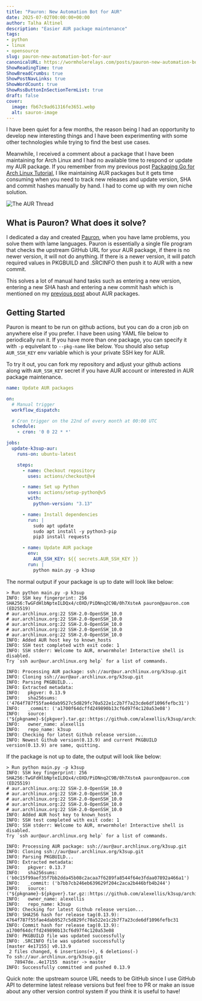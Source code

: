 ```yaml
---
title: "Pauron: New Automation Bot for AUR"
date: 2025-07-02T00:00:00+00:00
author: Talha Altinel
description: "Easier AUR package maintenance"
tags:
- python
- linux
- opensource
slug: pauron-new-automation-bot-for-aur
canonicalURL: https://wormholerelays.com/posts/pauron-new-automation-bot-for-aur
ShowReadingTime: true
ShowBreadCrumbs: true
ShowPostNavLinks: true
ShowWordCount: true
ShowRssButtonInSectionTermList: true
draft: false
cover:
  image: fb67c9ad61316fe3651.webp
  alt: sauron-image
---
```


I have been quiet for a few months, the reason being I had an opportunity to develop new interesting things and I have been experimenting with some other technologies while trying to find the best use cases.

Meanwhile, I received a comment about a package that I have been maintaining for Arch Linux and I had no available time to respond or update my AUR package. If you remember from my previous post [Packaging Go for Arch Linux Tutorial](https://wormholerelays.com/posts/packaging-go-for-arch-linux-tutorial), I like maintaining AUR packages but it gets time consuming when you need to track new releases and update version, SHA and commit hashes manually by hand. I had to come up with my own niche solution.

![The AUR Thread](/aur-comments.png)

## What is Pauron? What does it solve?

I dedicated a day and created [Pauron](https://github.com/mrwormhole/pauron), when you have lame problems, you solve them with lame languages. Pauron is essentially a single file program that checks the upstream GitHub URL for your AUR package, if there is no newer version, it will not do anything. If there is a newer version, it will patch required values in PKGBUILD and .SRCINFO then push it to AUR with a new commit.

This solves a lot of manual hand tasks such as entering a new version, entering a new SHA hash and entering a new commit hash which is mentioned on my [previous post](https://wormholerelays.com/posts/packaging-go-for-arch-linux-tutorial) about AUR packages.

## Getting Started

Pauron is meant to be run on github actions, but you can do a cron job on anywhere else if you prefer. I have been using YAML file below to periodically run it. If you have more than one package, you can specify it with `-p` equivelant to `--pkg-name` like below. You should also setup `AUR_SSH_KEY` env variable which is your private SSH key for AUR. 

To try it out, you can fork my repository and adjust your github actions along with `AUR_SSH_KEY` secret if you have AUR account or interested in AUR package maintenance.

```yaml
name: Update AUR packages

on:
  # Manual trigger
  workflow_dispatch:

  # Cron trigger on the 22nd of every month at 00:00 UTC
  schedule:
    - cron: '0 0 22 * *'

jobs:
  update-k3sup-aur:
    runs-on: ubuntu-latest

    steps:
      - name: Checkout repository
        uses: actions/checkout@v4

      - name: Set up Python
        uses: actions/setup-python@v5
        with:
          python-version: "3.13"

      - name: Install dependencies
        run: |
          sudo apt update
          sudo apt install -y python3-pip
          pip3 install requests

      - name: Update AUR package
        env:
          AUR_SSH_KEY: ${{ secrets.AUR_SSH_KEY }}
        run: |
          python main.py -p k3sup
```

The normal output if your package is up to date will look like below:

```
> Run python main.py -p k3sup
INFO: SSH key fingerprint: 256 SHA256:TwGFdHlbNpteILDQx4/cOXD/PiDNnq2C9B/0h7XsteA pauron@pauron.com (ED25519)
# aur.archlinux.org:22 SSH-2.0-OpenSSH_10.0
# aur.archlinux.org:22 SSH-2.0-OpenSSH_10.0
# aur.archlinux.org:22 SSH-2.0-OpenSSH_10.0
# aur.archlinux.org:22 SSH-2.0-OpenSSH_10.0
# aur.archlinux.org:22 SSH-2.0-OpenSSH_10.0
INFO: Added AUR host key to known_hosts
INFO: SSH test completed with exit code: 1
INFO: SSH stderr: Welcome to AUR, mrwormhole! Interactive shell is disabled.
Try `ssh aur@aur.archlinux.org help` for a list of commands.

INFO: Processing AUR package: ssh://aur@aur.archlinux.org/k3sup.git
INFO: Cloning ssh://aur@aur.archlinux.org/k3sup.git
INFO: Parsing PKGBUILD...
INFO: Extracted metadata:
INFO:   pkgver: 0.13.9
INFO:   sha256sums: ('4764f787f55fae4dab9527c5d829fc70a522e1c2b7f7a23cde6df1096fefbc31')
INFO:   _commit: ('a1700f64dcffd249890b13cf6d97f4c120a53e08')
INFO:   source: ("${pkgname}-${pkgver}.tar.gz::https://github.com/alexellis/k3sup/archive/${pkgver}.tar.gz")
INFO:   owner_name: alexellis
INFO:   repo_name: k3sup
INFO: Checking for latest Github release version...
INFO: Newest Github version(0.13.9) and current PKGBUILD version(0.13.9) are same, quitting.
```

If the package is not up to date, the output will look like below:

```
> Run python main.py -p k3sup
INFO: SSH key fingerprint: 256 SHA256:TwGFdHlbNpteILDQx4/cOXD/PiDNnq2C9B/0h7XsteA pauron@pauron.com (ED25519)
# aur.archlinux.org:22 SSH-2.0-OpenSSH_10.0
# aur.archlinux.org:22 SSH-2.0-OpenSSH_10.0
# aur.archlinux.org:22 SSH-2.0-OpenSSH_10.0
# aur.archlinux.org:22 SSH-2.0-OpenSSH_10.0
# aur.archlinux.org:22 SSH-2.0-OpenSSH_10.0
INFO: Added AUR host key to known_hosts
INFO: SSH test completed with exit code: 1
INFO: SSH stderr: Welcome to AUR, mrwormhole! Interactive shell is disabled.
Try `ssh aur@aur.archlinux.org help` for a list of commands.

INFO: Processing AUR package: ssh://aur@aur.archlinux.org/k3sup.git
INFO: Cloning ssh://aur@aur.archlinux.org/k3sup.git
INFO: Parsing PKGBUILD...
INFO: Extracted metadata:
INFO:   pkgver: 0.13.7
INFO:   sha256sums: ('b0c15f99aef35f7bb2dda45b08c2acaa7f6289fa8544f64e3fdaa07892a466a1')
INFO:   _commit: ('b7bb7cb246eb639629f204c2aca2b446bfb4b244')
INFO:   source: ("${pkgname}-${pkgver}.tar.gz::https://github.com/alexellis/k3sup/archive/${pkgver}.tar.gz")
INFO:   owner_name: alexellis
INFO:   repo_name: k3sup
INFO: Checking for latest Github release version...
INFO: SHA256 hash for release tag(0.13.9): 4764f787f55fae4dab9527c5d829fc70a522e1c2b7f7a23cde6df1096fefbc31
INFO: Commit hash for release tag(0.13.9): a1700f64dcffd249890b13cf6d97f4c120a53e08
INFO: PKGBUILD file was updated successfully
INFO: .SRCINFO file was updated successfully
[master 4e17155] v0.13.9
 2 files changed, 6 insertions(+), 6 deletions(-)
To ssh://aur.archlinux.org/k3sup.git
   78947de..4e17155  master -> master
INFO: Successfully committed and pushed 0.13.9
```

Quick note: the upstream source URL needs to be GitHub since I use GitHub API to determine latest release versions but feel free to PR or make an issue about any other version control system
if you think it is useful to have! 